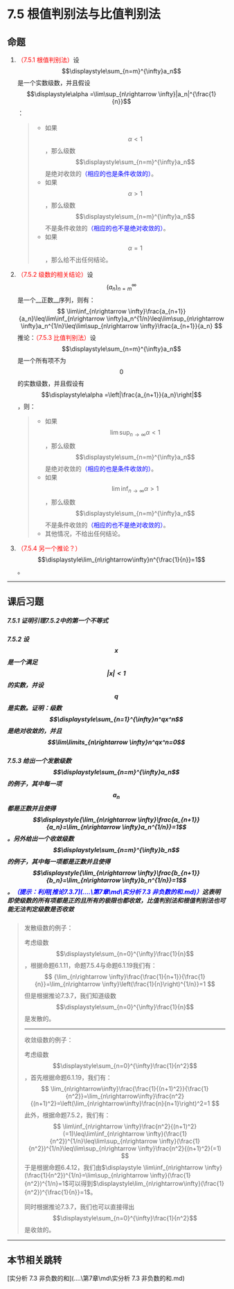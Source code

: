 # 7.5 根值判别法与比值判别法

## 命题

1. <font color=red>（7.5.1 根值判别法）</font>设$$\displaystyle\sum_{n=m}^{\infty}a_n$$是一个实数级数，并且假设$$\displaystyle\alpha =\lim\sup_{n\rightarrow \infty}|a_n|^{\frac{1}{n}}$$：

   > * 如果$$\alpha <1$$，那么级数$$\displaystyle\sum_{n=m}^{\infty}a_n$$是绝对收敛的<font color=blue>（相应的也是条件收敛的）</font>。
   > * 如果$$\alpha >1$$，那么级数$$\displaystyle\sum_{n=m}^{\infty}a_n$$不是条件收敛的<font color=blue>（相应的也不是绝对收敛的）</font>。
   > * 如果$$\alpha =1$$，那么给不出任何结论。

2. <font color=red>（7.5.2 级数的相关结论）</font>设$$(a_n)_{n=m}^\infty$$是一个__正数__序列，则有：
   $$
   \lim\inf_{n\rightarrow \infty}\frac{a_{n+1}}{a_n}\leq\lim\inf_{n\rightarrow \infty}a_n^{1/n}\leq\lim\sup_{n\rightarrow \infty}a_n^{1/n}\leq\lim\sup_{n\rightarrow \infty}\frac{a_{n+1}}{a_n}
   $$
   推论：<font color=red>（7.5.3 比值判别法）</font>设$$\displaystyle\sum_{n=m}^{\infty}a_n$$是一个所有项不为$$0$$的实数级数，并且假设有$$\displaystyle\alpha =\left|\frac{a_{n+1}}{a_n}\right|$$，则：
   
   > * 如果$$\displaystyle\lim\sup_{n\rightarrow \infty}\alpha<1$$，那么级数$$\displaystyle\sum_{n=m}^{\infty}a_n$$是绝对收敛的<font color=blue>（相应的也是条件收敛的）</font>。
   > * 如果$$\displaystyle\lim\inf_{n\rightarrow \infty}\alpha>1$$，那么级数$$\displaystyle\sum_{n=m}^{\infty}a_n$$不是条件收敛的<font color=blue>（相应的也不是绝对收敛的）</font>。
   > * 其他情况，不给出任何结论。
   
3. <font color=red>（7.5.4 另一个推论？）</font>$$\displaystyle\lim_{n\rightarrow\infty}n^{\frac{1}{n}}=1$$。

---

## 课后习题

##### 7.5.1 证明引理7.5.2中的第一个不等式

> 

##### 7.5.2 设$$x$$是一个满足$$\left|x\right|<1$$的实数，并设$$q$$是实数。证明：级数$$\displaystyle\sum_{n=1}^{\infty}n^qx^n$$是绝对收敛的，并且$$\lim\limits_{n\rightarrow \infty}n^qx^n=0$$

>

##### 7.5.3 给出一个发散级数$$\displaystyle\sum_{n=m}^{\infty}a_n$$的例子，其中每一项$$a_n$$都是正数并且使得$$\displaystyle{\lim_{n\rightarrow \infty}\frac{a_{n+1}}{a_n}=\lim_{n\rightarrow \infty}a_n^{1/n}}=1$$。另外给出一个收敛级数$$\displaystyle\sum_{n=m}^{\infty}b_n$$ 的例子，其中每一项都是正数并且使得$$\displaystyle{\lim_{n\rightarrow \infty}\frac{b_{n+1}}{b_n}=\lim_{n\rightarrow \infty}b_n^{1/n}}=1$$。<font color=blue>（提示：利用[推论7.3.7](..\..\第7章\md\实分析 7.3 非负数的和.md)）</font>这表明即使级数的所有项都是正的且所有的极限也都收敛，比值判别法和根值判别法也可能无法判定级数是否收敛

> 发散级数的例子：
>
> 考虑级数$$\displaystyle\sum_{n=0}^{\infty}\frac{1}{n}$$，根据命题6.1.11，命题7.5.4与命题6.1.19我们有：
> $$
> {\lim_{n\rightarrow \infty}\frac{\frac{1}{n+1}}{\frac{1}{n}}=\lim_{n\rightarrow \infty}\left(\frac{1}{n}\right)^{1/n}}=1
> $$
> 但是根据推论7.3.7，我们知道级数$$\displaystyle\sum_{n=0}^{\infty}\frac{1}{n}$$是发散的。
>
> ---
>
> 收敛级数的例子：
>
> 考虑级数$$\displaystyle\sum_{n=0}^{\infty}\frac{1}{n^2}$$，首先根据命题6.1.19，我们有：
> $$
> \lim_{n\rightarrow\infty}\frac{\frac{1}{(n+1)^2}}{\frac{1}{n^2}}=\lim_{n\rightarrow\infty}\frac{n^2}{(n+1)^2}=\left(\lim_{n\rightarrow\infty}\frac{n}{n+1}\right)^2=1
> $$
> 此外，根据命题7.5.2，我们有：
> $$
> \lim\inf_{n\rightarrow \infty}\frac{n^2}{(n+1)^2}(=1)\leq\lim\inf_{n\rightarrow \infty}(\frac{1}{n^2})^{1/n}\leq\lim\sup_{n\rightarrow \infty}(\frac{1}{n^2})^{1/n}\leq\lim\sup_{n\rightarrow \infty}\frac{n^2}{(n+1)^2}(=1)
> $$
> 于是根据命题6.4.12，我们由$\displaystyle \lim\inf_{n\rightarrow \infty}(\frac{1}{n^2})^{1/n}=\lim\sup_{n\rightarrow \infty}(\frac{1}{n^2})^{1/n}=1$可以得到$\displaystyle\lim_{n\rightarrow\infty}(\frac{1}{n^2})^{\frac{1}{n}}=1$。
>
> 同时根据推论7.3.7，我们也可以直接得出$$\displaystyle\sum_{n=0}^{\infty}\frac{1}{n^2}$$是收敛的。

---

## 本节相关跳转

[实分析 7.3 非负数的和](..\..\第7章\md\实分析 7.3 非负数的和.md)